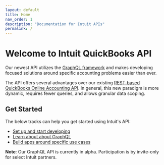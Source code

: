 ```yaml
---
layout: default
title: Home
nav_order: 1
description: "Documentation for Intuit APIs"
permalink: /
---
```


# Welcome to Intuit QuickBooks API

Our newest API utilizes the [GraphQL framework](https://graphql.org/) and makes developing focused solutions around specific accounting problems easier than ever.

The API offers several advantages over our existing [REST-based QuickBooks Online Accounting API](https://developer.intuit.com/app/developer/qbo/docs/develop/rest-api-features). In general, this new paradigm is more dynamic, requires fewer queries, and allows granular data scoping.

## Get Started

The below tracks can help you get started using Intuit's API:

- [Set up and start developing](./docs/getting-started)
- [Learn about about GraphQL](./docs/graphql-concepts)
- [Build apps around specific use cases](./docs/use-cases)

**Note**: Our GraphQL API is currently in alpha. Participation is by invite-only for select Intuit partners.
